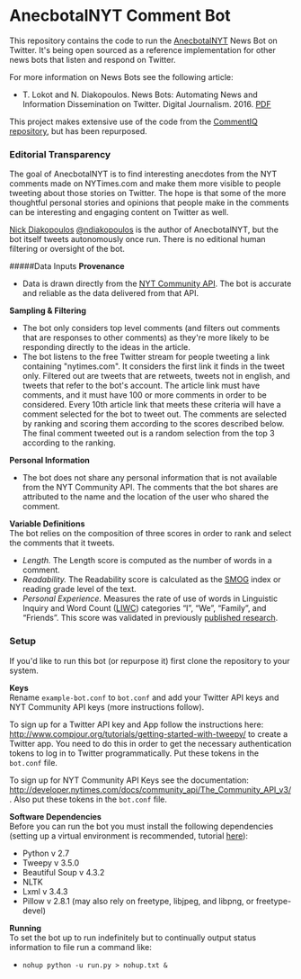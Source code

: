 # AnecbotalNYT Comment Bot
This repository contains the code to run the [AnecbotalNYT](https://twitter.com/anecbotalnyt) News Bot on Twitter.  It's being open sourced as a reference implementation for other news bots that listen and respond on Twitter. 

For more information on News Bots see the following article: 
- T. Lokot and N. Diakopoulos. News Bots: Automating News and Information Dissemination on Twitter. Digital Journalism. 2016. [PDF](http://www.nickdiakopoulos.com/wp-content/uploads/2011/07/newsbots_final.pdf)

This project makes extensive use of the code from the [CommentIQ repository](https://github.com/comp-journalism/commentIQ), but has been repurposed. 

### Editorial Transparency
The goal of AnecbotalNYT is to find interesting anecdotes from the NYT comments made on NYTimes.com and make them more visible to people tweeting about those stories on Twitter. The hope is that some of the more thoughtful personal stories and opinions that people make in the comments can be interesting and engaging content on Twitter as well. 

[Nick Diakopoulos](http://www.nickdiakopoulos.com) [@ndiakopoulos](http://www.twitter.com/ndiakopoulos) is the author of AnecbotalNYT, but the bot itself tweets autonomously once run. There is no editional human filtering or oversight of the bot. 

#####Data Inputs
**Provenance** 
- Data is drawn directly from the [NYT Community API](http://developer.nytimes.com/docs/community_api/The_Community_API_v3/). The bot is accurate and reliable as the data delivered from that API. 

**Sampling & Filtering**  
- The bot only considers top level comments (and filters out comments that are responses to other comments) as they're more likely to be responding directly to the ideas in the article. 
- The bot listens to the free Twitter stream for people tweeting a link containing "nytimes.com". It considers the first link it finds in the tweet only. Filtered out are tweets that are retweets, tweets not in english, and tweets that refer to the bot's account. The article link must have comments, and it must have 100 or more comments in order to be considered. Every 10th article link that meets these criteria will have a comment selected for the bot to tweet out. The comments are selected by ranking and scoring them according to the scores described below. The final comment tweeted out is a random selection from the top 3 according to the ranking. 

**Personal Information**  
- The bot does not share any personal information that is not available from the NYT Community API. The comments that the bot shares are attributed to the name and the location of the user who shared the comment. 

**Variable Definitions**   
The bot relies on the composition of three scores in order to rank and select the comments that it tweets. 
- *Length.* The Length score is computed as the number of words in a comment.
- *Readability.* The Readability score is calculated as the [SMOG](http://www.readabilityformulas.com/smog-readability-formula.php) index or reading grade level of the text.
- *Personal Experience.* Measures the rate of use of words in Linguistic Inquiry and Word Count ([LIWC](http://liwc.wpengine.com/)) categories “I”, “We”, “Family”, and “Friends”. This score was validated in previously [published research](http://www.nickdiakopoulos.com/wp-content/uploads/2011/07/ISOJ_Journal_V5_N1_2015_Spring_Diakopoulos_Picking-NYT-Picks.pdf). 


### Setup
If you'd like to run this bot (or repurpose it) first clone the repository to your system. 

**Keys**  
Rename `example-bot.conf` to `bot.conf` and add your Twitter API keys and NYT Community API keys (more instructions follow). 

To sign up for a Twitter API key and App follow the instructions here: http://www.compjour.org/tutorials/getting-started-with-tweepy/ to create a Twitter app. You need to do this in order to get the necessary authentication tokens to log in to Twitter programmatically. Put these tokens in the `bot.conf` file. 

To sign up for NYT Community API Keys see the documentation: http://developer.nytimes.com/docs/community_api/The_Community_API_v3/. Also put these tokens in the `bot.conf` file. 

**Software Dependencies**  
Before you can run the bot you must install the following dependencies (setting up a virtual environment is recommended, tutorial [here](http://www.simononsoftware.com/virtualenv-tutorial/)):
- Python v 2.7
- Tweepy v 3.5.0
- Beautiful Soup v 4.3.2
- NLTK
- Lxml v 3.4.3
- Pillow v 2.8.1 (may also rely on freetype, libjpeg, and libpng, or freetype-devel)

**Running**  
To set the bot up to run indefinitely but to continually output status information to file run a command like:
- `nohup python -u run.py > nohup.txt &`

